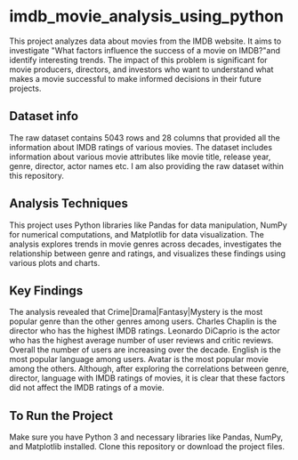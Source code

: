 # imdb_movie_analysis_using_python
This project analyzes data about movies from the IMDB website. It aims to investigate "What factors influence the success of a movie on IMDB?"and identify interesting trends. The impact of this problem is significant for movie producers, directors, and investors who want to understand what makes a movie successful to make informed decisions in their future projects. 

## Dataset info
The raw dataset contains 5043 rows and 28 columns that provided all the information about IMDB ratings of various movies. The dataset includes information about various movie attributes like movie title, release year, genre, director, actor names etc. I am also providing the raw dataset within this repository.

## Analysis Techniques
This project uses Python libraries like Pandas for data manipulation, NumPy for numerical computations, and Matplotlib for data visualization. The analysis explores trends in movie genres across decades, investigates the relationship between genre and ratings, and visualizes these findings using various plots and charts.

## Key Findings
The analysis revealed that Crime|Drama|Fantasy|Mystery is the most popular genre than the other genres among users. Charles Chaplin is the director who has the highest IMDB ratings. Leonardo DiCaprio is the actor who has the highest average number of user reviews and critic reviews. Overall the number of users are increasing over the decade. English is the most popular language among users. Avatar is the most popular movie among the others. Although, after exploring the correlations between genre, director, language with IMDB ratings of movies, it is clear that these factors did not affect the IMDB ratings of a movie.


## To Run the Project
Make sure you have Python 3 and necessary libraries like Pandas, NumPy, and Matplotlib installed.
Clone this repository or download the project files.
